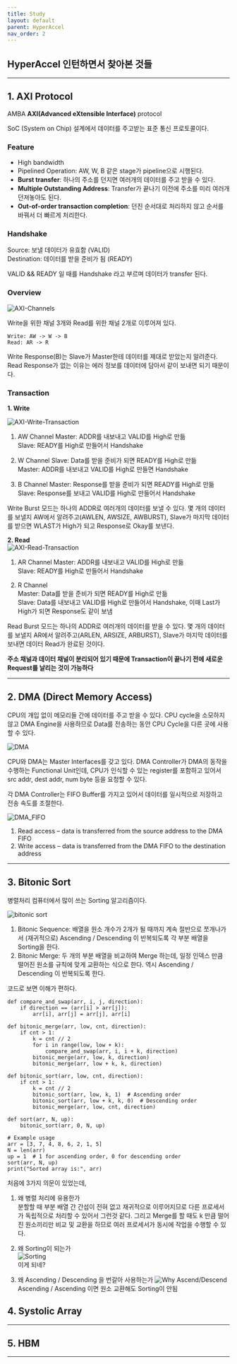 ```yaml
---
title: Study
layout: default
parent: HyperAccel
nav_order: 2
---
```


## HyperAccel 인턴하면서 찾아본 것들  

---

## 1. AXI Protocol  

AMBA **AXI(Advanced eXtensible Interface)** protocol  


SoC (System on Chip) 설계에서 데이터를 주고받는 표준 통신 프로토콜이다.

### **Feature**  
- High bandwidth  
- Pipelined Operation: AW, W, B 같은 stage가 pipeline으로 시행된다.    
- **Burst transfer**: 하나의 주소를 던지면 여러개의 데이터를 주고 받을 수 있다.  
- **Multiple Outstanding Address**: Transfer가 끝나기 이전에 주소를 미리 여러개 던져놓아도 된다.  
- **Out-of-order transaction completion**: 던진 순서대로 처리하지 않고 순서를 바꿔서 더 빠르게 처리한다.  


### **Handshake** 

Source: 보낼 데이터가 유효함 (VALID)  
Destination: 데이터를 받을 준비가 됨 (READY)

VALID && READY 일 때를 Handshake 라고 부르며 데이터가 transfer 된다.  



### **Overview**  
![AXI-Channels](../images/axi-channels.png)  


Write을 위한 채널 3개와 Read를 위한 채널 2개로 이루어져 있다.
```
Write: AW -> W -> B  
Read: AR -> R
```
Write Response(B)는 Slave가 Master한테 데이터를 제대로 받았는지 알려준다. Read Response가 없는 이유는 에러 정보를 데이터에 담아서 같이 보내면 되기 때문이다.  


### **Transaction**  

**1. Write**  

![AXI-Write-Transaction](../images/write-transaction.png)

1. AW Channel
Master: ADDR를 내보내고 VALID를 High로 만듦  
Slave: READY를 High로 만들어서 Handshake  

2. W Channel
Slave: Data를 받을 준비가 되면 READY를 High로 만듦  
Master: ADDR를 내보내고 VALID를 High로 만들면 Handshake  

3. B Channel
Master: Response를 받을 준비가 되면 READY를 High로 만듦  
Slave: Response를 보내고 VALID를 High로 만들어서 Handshake  

Write Burst 모드는 하나의 ADDR로 여러개의 데이터를 보낼 수 있다. 몇 개의 데이터를 보낼지 AW에서 알려주고(AWLEN, AWSIZE, AWBURST), Slave가 마지막 데이터를 받으면 WLAST가 High가 되고 Response로 Okay를 보낸다.  


**2. Read**  
![AXI-Read-Transaction](../images/read-transaction.png)  

1. AR Channel
Master: ADDR를 내보내고 VALID를 High로 만듦  
Slave: READY를 High로 만들어서 Handshake  

2. R Channel  
Master: Data를 받을 준비가 되면 READY를 High로 만듦  
Slave: Data를 내보내고 VALID를 High로 만들어서 Handshake, 이때 Last가 High가 되면 Response도 같이 보냄  

Read Burst 모드는 하나의 ADDR로 여러개의 데이터를 받을 수 있다. 몇 개의 데이터를 보낼지 AR에서 알려주고(ARLEN, ARSIZE, ARBURST), Slave가 마지막 데이터를 보내면 데이터 Read가 완료된 것이다.   


**주소 채널과 데이터 채널이 분리되어 있기 때문에 Transaction이 끝나기 전에 새로운 Request를 날리는 것이 가능하다**  


---

## 2. DMA (Direct Memory Access)  

CPU의 개입 없이 메모리들 간에 데이터를 주고 받을 수 있다. CPU cycle을 소모하지 않고 DMA Engine을 사용하므로 Data를 전송하는 동안 CPU Cycle을 다른 곳에 사용할 수 있다.  

![DMA](../images/DMA_block_diagram-1.jpg)

CPU와 DMA는 Master Interfaces를 갖고 있다. DMA Controller가 DMA의 동작을 수행하는 Functional Unit인데, CPU가 인식할 수 있는 register를 포함하고 있어서 src addr, dest addr, num byte 등을 요청할 수 있다.  

각 DMA Controller는 FIFO Buffer를 가지고 있어서 데이터를 일시적으로 저장하고 전송 속도를 조절한다.  

![DMA_FIFO](../images/DMA_two_part_transfer-600x171.jpg)

1. Read access – data is transferred from the source address to the DMA FIFO
2. Write access – data is transferred from the DMA FIFO to the destination address



---

## 3. Bitonic Sort  

병렬처리 컴퓨터에서 많이 쓰는 Sorting 알고리즘이다.  

![bitonic sort](../images/bitonic_sort_architecture.png)


1. Bitonic Sequence: 배열을 원소 개수가 2개가 될 때까지 계속 절반으로 쪼개나가서 (재귀적으로) Ascending / Descending 이 반복되도록 각 부분 배열을 Sorting을 한다.  
2. Bitonic Merge: 두 개의 부분 배열을 비교하여 Merge 하는데, 일정 인덱스 만큼 떨어진 원소를 규칙에 맞게 교환하는 식으로 한다. 역시 Ascending / Descending 이 반복되도록 한다.  

코드로 보면 이해가 편하다.  

```
def compare_and_swap(arr, i, j, direction):
    if direction == (arr[i] > arr[j]):
        arr[i], arr[j] = arr[j], arr[i]

def bitonic_merge(arr, low, cnt, direction):
    if cnt > 1:
        k = cnt // 2
        for i in range(low, low + k):
            compare_and_swap(arr, i, i + k, direction)
        bitonic_merge(arr, low, k, direction)
        bitonic_merge(arr, low + k, k, direction)

def bitonic_sort(arr, low, cnt, direction):
    if cnt > 1:
        k = cnt // 2
        bitonic_sort(arr, low, k, 1)  # Ascending order
        bitonic_sort(arr, low + k, k, 0)  # Descending order
        bitonic_merge(arr, low, cnt, direction)

def sort(arr, N, up):
    bitonic_sort(arr, 0, N, up)

# Example usage
arr = [3, 7, 4, 8, 6, 2, 1, 5]
N = len(arr)
up = 1  # 1 for ascending order, 0 for descending order
sort(arr, N, up)
print("Sorted array is:", arr)

```

처음에 3가지 의문이 있었는데,

1. 왜 병렬 처리에 유용한가  
 분할할 때 부분 배열 간 간섭이 전혀 없고 재귀적으로 이루어지므로 다른 프로세서가 독립적으로 처리할 수 있어서 그런것 같다. 그리고 Merge를 할 때도 k 만큼 떨어진 원소끼리만 비교 및 교환을 하므로 여러 프로세서가 동시에 작업을 수행할 수 있다.  

2. 왜 Sorting이 되는가  
 ![Sorting](../images/sort.jpg)  
 이게 되네?

3. 왜 Ascending / Descending 을 번갈아 사용하는가
 ![Why Ascend/Descend](../images/ascend.jpg)  
 Ascending / Ascending 이면 원소 교환해도 Sorting이 안됨


## 4. Systolic Array  


---

## 5. HBM  


---




